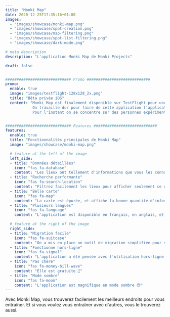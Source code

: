 ```yaml
---
title: "Monki Map"
date: 2020-12-25T17:35:16+01:00
images:
  - "images/showcase/monki-map.png"
  - "images/showcase/spot-creation.png"
  - "images/showcase/map-filtering.png"
  - "images/showcase/spot-list-filtering.png"
  - "images/showcase/dark-mode.png"

# meta description
description: "L'application Monki Map de Monki Projects"

draft: false


############################# Promo ############################
promo:
  enable: true
  image: "images/testflight-128x128_2x.png"
  title: "Bêta privée iOS"
  content: "Monki Map est finalement disponible sur TestFlight pour une bêta privée!<br/>
            On travaille dur pour faire de cette application l'application la plus utile pour la communauté. On compte sur vous pour faire des retours, faire des suggestions et signaler les bugs que vous trouvez.<br/>
            Pour l'instant on se concentre sur des personnes expérimentés, mais bientôt on ouvrira la bêta pour vous tous 😀"


############################# Features ############################
features:
  enable: true
  title: "Fonctionnalités principales de Monki Map"
  image: "images/showcase/monki-map.png"

  # feature at the left of the image
  left_side:
  - title: "Données détaillées"
    icon: "fas fa-database"
    content: "Les lieux ont tellement d'informations que vous les connaîssez déjà avant d'y être allé"
  - title: "Recherche performante"
    icon: "fas fa-search-location"
    content: "Filtrez facilement les lieux pour afficher seulement ce qui compte"
  - title: "Belle carte"
    icon: "fas fa-map"
    content: "La carte est épurée, et affiche la bonne quantité d'informations"
  - title: "Plusieurs langues"
    icon: "fas fa-language"
    content: "L'application est disponible en français, en anglais, et bientôt dans d'autres langues!"

  # feature at the right of the image
  right_side:
  - title: "Migration facile"
    icon: "fas fa-suitcase"
    content: "On a mis en place un outil de migration simplifiée pour vous permettre d'importer facilement tous les lieux que vous aviez déjà enregistrés auparavant."
  - title: "Fonctionne hors-ligne"
    icon: "fas fa-signal"
    content: "L'application a été pensée avec l'utilisation hors-ligne au cœur de sa structure"
  - title: "Pas chère"
    icon: "fas fa-money-bill-wave"
    content: "Elle est gratuite 🙂"
  - title: "Mode sombre"
    icon: "fas fa-moon"
    content: "L'application est magnifique en mode sombre 😍"
---
```


Avec Monki Map, vous trouverez facilement les meilleurs endroits pour vous entraîner. Et si vous voulez vous entraîner avec d'autres, vous le trouverez aussi.
